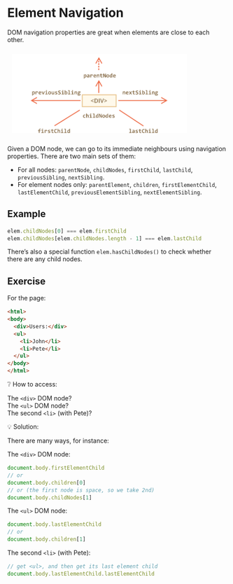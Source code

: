 # Element Navigation

DOM navigation properties are great when elements are close to each other.

<img src="resources/dom.png" style="padding:10px;" width="400px">

Given a DOM node, we can go to its immediate neighbours using navigation properties. There are two main sets of them:

- For all nodes: `parentNode`, `childNodes`, `firstChild`, `lastChild`, `previousSibling`, `nextSibling`.
- For element nodes only: `parentElement`, `children`, `firstElementChild`, `lastElementChild`, `previousElementSibling`, `nextElementSibling`.

## Example

```javascript
elem.childNodes[0] === elem.firstChild
elem.childNodes[elem.childNodes.length - 1] === elem.lastChild
```

There’s also a special function `elem.hasChildNodes()` to check whether there are any child nodes.

## Exercise

For the page:

```html
<html>
<body>
  <div>Users:</div>
  <ul>
    <li>John</li>
    <li>Pete</li>
  </ul>
</body>
</html>
```

❔ How to access:

The `<div>` DOM node?<br>
The `<ul>` DOM node?<br>
The second `<li>` (with Pete)?<br>

💡 Solution:

There are many ways, for instance:

The `<div>` DOM node:

```javascript
document.body.firstElementChild
// or
document.body.children[0]
// or (the first node is space, so we take 2nd)
document.body.childNodes[1]
```

The `<ul>` DOM node:

```javascript
document.body.lastElementChild
// or
document.body.children[1]
```

The second `<li>` (with Pete):

```javascript
// get <ul>, and then get its last element child
document.body.lastElementChild.lastElementChild
```
